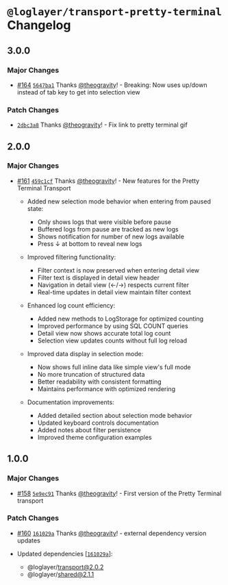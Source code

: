 # `@loglayer/transport-pretty-terminal` Changelog

## 3.0.0

### Major Changes

- [#164](https://github.com/loglayer/loglayer/pull/164) [`5647ba1`](https://github.com/loglayer/loglayer/commit/5647ba1b7c4265c92932dd5b549f24b745829540) Thanks [@theogravity](https://github.com/theogravity)! - Breaking: Now uses up/down instead of tab key to get into selection view

### Patch Changes

- [`2dbc3a8`](https://github.com/loglayer/loglayer/commit/2dbc3a897c547a63e885ccf166405ac40865cd3f) Thanks [@theogravity](https://github.com/theogravity)! - Fix link to pretty terminal gif

## 2.0.0

### Major Changes

- [#161](https://github.com/loglayer/loglayer/pull/161) [`459c1cf`](https://github.com/loglayer/loglayer/commit/459c1cf591e14a50a94690e590bed3efecdfb111) Thanks [@theogravity](https://github.com/theogravity)! - New features for the Pretty Terminal Transport

  - Added new selection mode behavior when entering from paused state:

    - Only shows logs that were visible before pause
    - Buffered logs from pause are tracked as new logs
    - Shows notification for number of new logs available
    - Press ↓ at bottom to reveal new logs

  - Improved filtering functionality:

    - Filter context is now preserved when entering detail view
    - Filter text is displayed in detail view header
    - Navigation in detail view (←/→) respects current filter
    - Real-time updates in detail view maintain filter context

  - Enhanced log count efficiency:

    - Added new methods to LogStorage for optimized counting
    - Improved performance by using SQL COUNT queries
    - Detail view now shows accurate total log count
    - Selection view updates counts without full log reload

  - Improved data display in selection mode:

    - Now shows full inline data like simple view's full mode
    - No more truncation of structured data
    - Better readability with consistent formatting
    - Maintains performance with optimized rendering

  - Documentation improvements:
    - Added detailed section about selection mode behavior
    - Updated keyboard controls documentation
    - Added notes about filter persistence
    - Improved theme configuration examples

## 1.0.0

### Major Changes

- [#158](https://github.com/loglayer/loglayer/pull/158) [`5e9ec91`](https://github.com/loglayer/loglayer/commit/5e9ec9178d2a303ce1bf6e44f96efc636db361ca) Thanks [@theogravity](https://github.com/theogravity)! - First version of the Pretty Terminal transport

### Patch Changes

- [#160](https://github.com/loglayer/loglayer/pull/160) [`161029a`](https://github.com/loglayer/loglayer/commit/161029ae9d89b600ab19bf15cbd500f5358f2403) Thanks [@theogravity](https://github.com/theogravity)! - external dependency version updates

- Updated dependencies [[`161029a`](https://github.com/loglayer/loglayer/commit/161029ae9d89b600ab19bf15cbd500f5358f2403)]:
  - @loglayer/transport@2.0.2
  - @loglayer/shared@2.1.1

